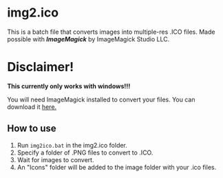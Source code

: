 # img2.ico
 This is a batch file that converts images into multiple-res .ICO files. Made possible with ***ImageMagick*** by ImageMagick Studio LLC.
 
# Disclaimer!
 **This currently only works with windows!!!**
 
 You will need ImageMagick installed to convert your files. You can download it [here.](https://imagemagick.org/script/download.php)

## How to use
 1. Run `img2ico.bat` in the img2.ico folder.
 2. Specify a folder of .PNG files to convert to .ICO.
 3. Wait for images to convert.
 4. An "Icons" folder will be added to the image folder with your .ico files.
